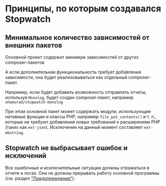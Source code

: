
Принципы, по которым создавался Stopwatch
========================

Минимальное количество зависимостей от внешних пакетов
------------------------------------------------------

Основной проект содержит минимум зависимостей от других composer-пакетов

А если дополнительная функциональность требует добавления зависимости, она будет реализовываться как отдельный composer-пакет.

Например, если будет добавить возможность отправлять отчеты, используя `Monolog`, будет создан composer-пакет, например `uhamurad/stopwatch-monolog`

При этом основной пакет может содержать модули, использующие нативные функции и классы PHP, например `file_put_contents()` и т. п., которые не требуют добавления новых требований к расширениям PHP (таких как `ext-json`). Исключение на данный момент составляет `ext-mbstring`.


Stopwatch не выбрасывает ошибок и исключений
------------------------------------------------------

Все ошибочные и исключительные ситуации должны отражаться в отчете и логах. Они не должны прерывать работу основной программы (см. раздел ["Предупреждения"](Notices.md)).

